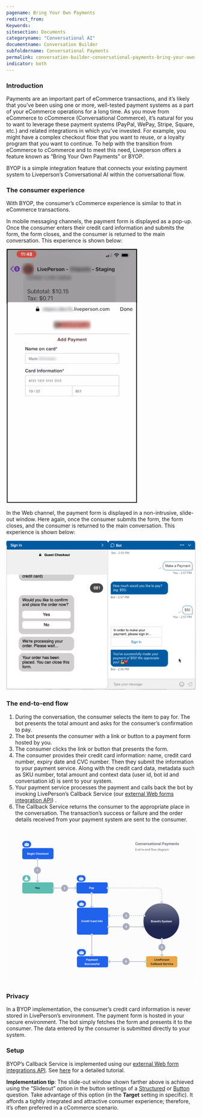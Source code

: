 ```yaml
---
pagename: Bring Your Own Payments
redirect_from:
Keywords:
sitesection: Documents
categoryname: "Conversational AI"
documentname: Conversation Builder
subfoldername: Conversational Payments
permalink: conversation-builder-conversational-payments-bring-your-own-payments.html
indicator: both
---
```


### Introduction
Payments are an important part of eCommerce transactions, and it’s likely that you’ve been using one or more, well-tested payment systems as a part of your eCommerce operations for a long time. As you move from eCommerce to cCommerce (Conversational Commerce), it’s natural for you to want to leverage these payment systems (PayPal, WePay, Stripe, Square, etc.)  and related integrations in which you’ve invested. For example, you might have a complex checkout flow that you want to reuse, or a loyalty program that you want to continue. To help with the transition from eCommerce to cCommerce and to meet this need, Liveperson offers a feature known as “Bring Your Own Payments” or BYOP.

BYOP is a simple integration feature that connects your existing payment system to Liveperson’s Conversational AI within the conversational flow.

### The consumer experience
With BYOP, the consumer’s cCommerce experience is similar to that in eCommerce transactions.

In mobile messaging channels, the payment form is displayed as a pop-up. Once the consumer enters their credit card information and submits the form, the form closes, and the consumer is returned to the main conversation. This experience is shown below:

<img style="width:350px" src="img/ConvoBuilder/byop1.png">

In the Web channel, the payment form is displayed in a non-intrusive, slide-out window. Here again, once the consumer submits the form, the form closes, and the consumer is returned to the main conversation. This experience is shown below:

<img style="width:650px" src="img/ConvoBuilder/byop2.png">

### The end-to-end flow
1. During the conversation, the consumer selects the item to pay for. The bot presents the total amount and asks for the consumer’s confirmation to pay. 
2. The bot presents the consumer with a link or button to a payment form hosted by you.
3. The consumer clicks the link or button that presents the form. 
4. The consumer provides their credit card information: name, credit card number, expiry date and CVC number. Then they submit the information to your payment service. Along with the credit card data, metadata such as SKU number, total amount and context data (user id, bot id and conversation id) is sent to your system.
5. Your payment service processes the payment and calls back the bot by invoking LivePerson’s Callback Service (our [external Web forms integration API](conversation-builder-integrations-web-view-integration-api.html)) .
6. The Callback Service returns the consumer to the appropriate place in the conversation. The transaction’s success or failure and the order details received from your payment system are sent to the consumer.

<img style="width:800px" src="img/ConvoBuilder/byop3.png">

### Privacy
In a BYOP implementation, the consumer’s credit card information is never stored in LivePerson’s environment. The payment form is hosted in your secure environment. The bot simply fetches the form and presents it to the consumer. The data entered by the consumer is submitted directly to your system.

### Setup
BYOP’s Callback Service is implemented using our [external Web form integrations API](conversation-builder-integrations-web-view-integration-api.html). See [here](tutorials-guides-advanced-integrations-implementing-a-web-view-integration.html) for a detailed tutorial.

**Implementation tip**: The slide-out window shown farther above is achieved using the “Slideout” option in the button settings of a [Structured](conversation-builder-interactions-questions.html#structured-questions) or [Button](conversation-builder-interactions-questions.html#button-questions) question. Take advantage of this option (in the **Target** setting in specific). It affords a tightly integrated and attractive consumer experience; therefore, it’s often preferred in a cCommerce scenario.